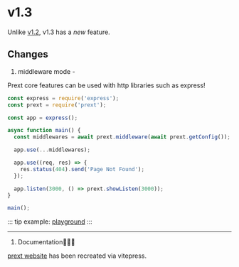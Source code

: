 # v1.3 <Badge type="tip" text="release" />

Unlike [v1.2](/blog/v1-2), v1.3 has a _new_ feature.

## Changes

1. middleware mode - <Badge type="warning" text="beta" />

Prext core features can be used with http libraries such as express!

```ts
const express = require('express');
const prext = require('prext');

const app = express();

async function main() {
  const middlewares = await prext.middleware(await prext.getConfig());

  app.use(...middlewares);

  app.use((req, res) => {
    res.status(404).send('Page Not Found');
  });

  app.listen(3000, () => prext.showListen(3000));
}

main();
```

::: tip
example: [playground](https://github.com/do4ng/prext/tree/main/playground/middleware)
:::

---

1. Documentation🎉🎉🎉

[prext website](https://prext.netlify.app) has been recreated via vitepress.
